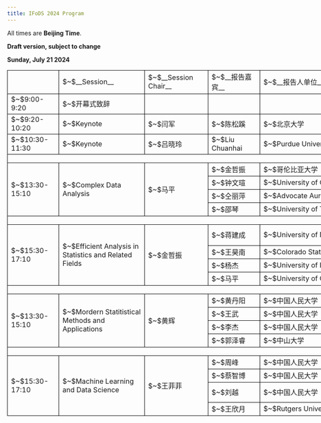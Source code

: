 ```yaml
---
title: IFoDS 2024 Program
---
```


All times are **Beijing Time**. 

**Draft version, subject to change**

**Sunday, July 21 2024**

<table width="4518" border="0" cellpadding="0" cellspacing="0" style='width:2259.00pt;border-collapse:collapse;table-layout:fixed;'>
   <col width="120" style='mso-width-source:userset;mso-width-alt:3296;'/>
   <col width="200" style='mso-width-source:userset;mso-width-alt:8960;'/>
   <col width="120" style='mso-width-source:userset;mso-width-alt:4192;'/>
   <col width="120" style='mso-width-source:userset;mso-width-alt:3328;'/>
   <col width="260" style='mso-width-source:userset;mso-width-alt:8832;'/>
   <col width="500" style='mso-width-source:userset;mso-width-alt:24000;'/>
   <col width="108" span="19" style='width:54.00pt;'/>
   <tr height="30" style='height:15.00pt;'>
    <td class="xl65" height="30" width="120" style='height:30.00pt;width:77.25pt;border-left:.5pt solid windowtext;border-top:.5pt solid windowtext;border-right:.5pt solid windowtext;border-bottom:.5pt solid windowtext;'></td>
    <td class="xl66" width="200" style='width:100.00pt;border-top:.5pt solid windowtext;border-right:.5pt solid windowtext;border-bottom:.5pt solid windowtext;' x:str>$~$__Session__</td>
    <td class="xl66" width="120" style='width:98.25pt;border-top:.5pt solid windowtext;border-right:.5pt solid windowtext;border-bottom:.5pt solid windowtext;' x:str>$~$__Session Chair__</td>
    <td class="xl66" width="120" style='width:78.00pt;border-top:.5pt solid windowtext;border-right:.5pt solid windowtext;border-bottom:.5pt solid windowtext;' x:str>$~$__报告嘉宾__</td>
    <td class="xl66" width="260" style='width:207.00pt;border-top:.5pt solid windowtext;border-right:.5pt solid windowtext;border-bottom:.5pt solid windowtext;' x:str>$~$__报告人单位__</td>
    <td class="xl66" width="500" style='width:562.50pt;border-top:.5pt solid windowtext;border-right:.5pt solid windowtext;border-bottom:.5pt solid windowtext;' x:str>$~$__报告题目__</td>
   </tr>
   <tr height="30" style='height:15.00pt;'>
    <td class="xl65" height="30" style='height:15.00pt;border-left:.5pt solid windowtext;border-right:.5pt solid windowtext;border-bottom:.5pt solid windowtext;' x:str>$~$9:00-9:20</td>
    <td class="xl67" style='border-right:.5pt solid windowtext;border-bottom:.5pt solid windowtext;' x:str>$~$开幕式致辞</td>
    <td class="xl66" style='border-right:.5pt solid windowtext;border-bottom:.5pt solid windowtext;'></td>
    <td class="xl66" style='border-right:.5pt solid windowtext;border-bottom:.5pt solid windowtext;'></td>
    <td class="xl66" style='border-right:.5pt solid windowtext;border-bottom:.5pt solid windowtext;'></td>
    <td class="xl66" style='border-right:.5pt solid windowtext;border-bottom:.5pt solid windowtext;'></td>
   </tr>
   <tr height="30" style='height:15.00pt;'>
    <td class="xl67" height="30" style='height:15.00pt;border-left:.5pt solid windowtext;border-right:.5pt solid windowtext;border-bottom:.5pt solid windowtext;' x:str>$~$9:20-10:20</td>
    <td class="xl67" style='border-right:.5pt solid windowtext;border-bottom:.5pt solid windowtext;' x:str>$~$Keynote</td>
    <td class="xl67" style='border-right:.5pt solid windowtext;border-bottom:.5pt solid windowtext;' x:str>$~$闫军</td>
    <td class="xl67" style='border-right:.5pt solid windowtext;border-bottom:.5pt solid windowtext;' x:str>$~$陈松蹊</td>
    <td class="xl68" style='border-right:.5pt solid windowtext;border-bottom:.5pt solid windowtext;' x:str>$~$北京大学</td>
    <td class="xl65" style='border-right:.5pt solid windowtext;border-bottom:.5pt solid windowtext;' x:str>$~$经济系统数字孪生</td>
   </tr>
   <tr height="30" style='height:15.00pt;'>
    <td class="xl70" height="30" style='height:15.00pt;border-left:.5pt solid windowtext;border-right:.5pt solid windowtext;border-bottom:.5pt solid windowtext;' x:str>$~$10:30-11:30</td>
    <td class="xl70" style='border-right:.5pt solid windowtext;border-bottom:.5pt solid windowtext;' x:str>$~$Keynote</td>
    <td class="xl70" style='border-right:.5pt solid windowtext;border-bottom:.5pt solid windowtext;' x:str>$~$吕晓玲</td>
    <td class="xl67" style='border-right:.5pt solid windowtext;border-bottom:.5pt solid windowtext;' x:str>$~$Liu Chuanhai</td>
    <td class="xl71" style='border-right:.5pt solid windowtext;border-bottom:.5pt solid windowtext;' x:str>$~$Purdue University</td>
    <td class="xl71" style='border-right:.5pt solid windowtext;border-bottom:.5pt solid windowtext;' x:str>$~$First Principles of Advanced Data Analysis: the Prediction Principle</td>
   </tr>
   <tr height="31" style='height:15.50pt;'>
    <td class="xl72" height="31" colspan="6" style='height:15.50pt;border-left:.5pt solid windowtext;border-right:.5pt solid windowtext;border-bottom:.5pt solid windowtext;'></td>
    <td class="xl69" colspan="19" style='mso-ignore:colspan;'></td>
   </tr>
   <tr height="30" style='height:15.00pt;'>
    <td class="xl75" height="120" rowspan="4" style='height:60.00pt;border-left:.5pt solid windowtext;border-right:.5pt solid windowtext;border-bottom:.5pt solid windowtext;' x:str>$~$13:30-15:10</td>
    <td class="xl76" rowspan="4" style='border-right:.5pt solid windowtext;border-bottom:.5pt solid windowtext;' x:str>$~$Complex Data Analysis</td>
    <td class="xl75" rowspan="4" style='border-right:.5pt solid windowtext;border-bottom:.5pt solid windowtext;' x:str>$~$马平</td>
    <td class="xl67" style='border-right:.5pt solid windowtext;border-bottom:.5pt solid windowtext;' x:str>$~$金哲振</td>
    <td class="xl71" style='border-right:.5pt solid windowtext;border-bottom:.5pt solid windowtext;' x:str>$~$哥伦比亚大学</td>
    <td class="xl71" style='border-right:.5pt solid windowtext;border-bottom:.5pt solid windowtext;' x:str>$~$On detecting the effect of exposure mixture</td>
   </tr>
   <tr height="30" style='height:15.00pt;'>
    <td class="xl67" style='border-right:.5pt solid windowtext;border-bottom:.5pt solid windowtext;' x:str>$~$钟文瑄</td>
    <td class="xl71" style='border-right:.5pt solid windowtext;border-bottom:.5pt solid windowtext;' x:str>$~$University of Georgia</td>
    <td class="xl71" style='border-right:.5pt solid windowtext;border-bottom:.5pt solid windowtext;' x:str>$~$MedReader: a query-based multisource AI learner of medical publications</td>
   </tr>
   <tr height="30" style='height:15.00pt;'>
    <td class="xl68" style='border-right:.5pt solid windowtext;border-bottom:.5pt solid windowtext;' x:str>$~$仝丽萍</td>
    <td class="xl71" style='border-right:.5pt solid windowtext;border-bottom:.5pt solid windowtext;' x:str>$~$Advocate Aurora Healthcare</td>
    <td class="xl71" style='border-right:.5pt solid windowtext;border-bottom:.5pt solid windowtext;' x:str>$~$Statistics in Hospital Research and Quality Improvement Projects</td>
   </tr>
   <tr height="30" style='height:15.00pt;'>
    <td class="xl67" style='border-right:.5pt solid windowtext;border-bottom:.5pt solid windowtext;' x:str>$~$邵琴</td>
    <td class="xl71" style='border-right:.5pt solid windowtext;border-bottom:.5pt solid windowtext;' x:str>$~$University of Toledo</td>
    <td class="xl71" style='border-right:.5pt solid windowtext;border-bottom:.5pt solid windowtext;' x:str>$~$Forecasting Interval for Autoregressive Time Series with trend</td>
   </tr>
   <tr height="30" style='height:15.00pt;'>
    <td class="xl81" height="30" colspan="6" style='height:15.00pt;border-left:.5pt solid windowtext;border-right:.5pt solid windowtext;border-bottom:.5pt solid windowtext;'></td>
    <td class="xl69" colspan="19" style='mso-ignore:colspan;'></td>
   </tr>
   <tr height="73.50" style='height:36.75pt;mso-height-source:userset;mso-height-alt:735;'>
    <td class="xl84" height="163.50" rowspan="4" style='height:81.75pt;border-left:.5pt solid windowtext;border-right:.5pt solid windowtext;border-bottom:.5pt solid windowtext;' x:str>$~$15:30-17:10</td>
    <td class="xl85" rowspan="4" style='border-right:.5pt solid windowtext;border-bottom:.5pt solid windowtext;' x:str>$~$Efficient Analysis in Statistics and Related Fields</td>
    <td class="xl84" rowspan="4" style='border-right:.5pt solid windowtext;border-bottom:.5pt solid windowtext;' x:str>$~$金哲振</td>
    <td class="xl67" style='border-right:.5pt solid windowtext;border-bottom:.5pt solid windowtext;' x:str>$~$蒋建成</td>
    <td class="xl71" style='border-right:.5pt solid windowtext;border-bottom:.5pt solid windowtext;' x:str>$~$University of North Carolina</td>
    <td class="xl86" style='border-right:.5pt solid windowtext;border-bottom:.5pt solid windowtext;' x:str>$~$Partition-Insensitive Parallel ADMM Algorithm for High-dimensional Linear Models</td>
   </tr>
   <tr height="30" style='height:15.00pt;'>
    <td class="xl67" style='border-right:.5pt solid windowtext;border-bottom:.5pt solid windowtext;' x:str>$~$王昊南</td>
    <td class="xl71" style='border-right:.5pt solid windowtext;border-bottom:.5pt solid windowtext;' x:str>$~$Colorado State University</td>
    <td class="xl71" style='border-right:.5pt solid windowtext;border-bottom:.5pt solid windowtext;' x:str>$~$Recent developments for multi-channel factor analysis</td>
   </tr>
   <tr height="30" style='height:15.00pt;'>
    <td class="xl67" style='border-right:.5pt solid windowtext;border-bottom:.5pt solid windowtext;' x:str>$~$杨杰</td>
    <td class="xl71" style='border-right:.5pt solid windowtext;border-bottom:.5pt solid windowtext;' x:str>$~$University of Illinois at Chicago</td>
    <td class="xl71" style='border-right:.5pt solid windowtext;border-bottom:.5pt solid windowtext;' x:str>$~$Statistical Models for Categorical Data Analysis</td>
   </tr>
   <tr height="30" style='height:15.00pt;'>
    <td class="xl67" style='border-right:.5pt solid windowtext;border-bottom:.5pt solid windowtext;' x:str>$~$马平</td>
    <td class="xl71" style='border-right:.5pt solid windowtext;border-bottom:.5pt solid windowtext;' x:str>$~$University of Georgia</td>
    <td class="xl71" style='border-right:.5pt solid windowtext;border-bottom:.5pt solid windowtext;' x:str>$~$Statistical Computing Meets Quantum Computing</td>
   </tr>
   <tr height="30" style='height:15.00pt;'>
    <td class="xl81" height="30" colspan="6" style='height:15.00pt;border-left:.5pt solid windowtext;border-right:.5pt solid windowtext;border-bottom:.5pt solid windowtext;'></td>
    <td colspan="19" style='mso-ignore:colspan;'></td>
   </tr>
   <tr height="30" style='height:15.00pt;'>
    <td class="xl84" height="120" rowspan="4" style='height:60.00pt;border-left:.5pt solid windowtext;border-right:.5pt solid windowtext;border-bottom:.5pt solid windowtext;' x:str>$~$13:30-15:10</td>
    <td class="xl91" rowspan="4" style='border-right:.5pt solid windowtext;border-bottom:.5pt solid windowtext;' x:str>$~$Mordern Statitistical Methods and Applications</td>
    <td class="xl92" rowspan="4" style='border-right:.5pt solid windowtext;border-bottom:.5pt solid windowtext;' x:str>$~$黄辉</td>
    <td class="xl71" style='border-right:.5pt solid windowtext;border-bottom:.5pt solid windowtext;' x:str>$~$黄丹阳</td>
    <td class="xl71" style='border-right:.5pt solid windowtext;border-bottom:.5pt solid windowtext;' x:str>$~$中国人民大学</td>
    <td class="xl71" style='border-right:.5pt solid windowtext;border-bottom:.5pt solid windowtext;' x:str>$~$Transfer Learning in High-Dimensional Network Regression Model</td>
   </tr>
   <tr height="30" style='height:15.00pt;'>
    <td class="xl71" style='border-right:.5pt solid windowtext;border-bottom:.5pt solid windowtext;' x:str>$~$王武</td>
    <td class="xl71" style='border-right:.5pt solid windowtext;border-bottom:.5pt solid windowtext;' x:str>$~$中国人民大学</td>
    <td class="xl71" style='border-right:.5pt solid windowtext;border-bottom:.5pt solid windowtext;' x:str>$~$基于产业链网络矩阵的股票价格预测图模型</td>
   </tr>
   <tr height="30" style='height:15.00pt;'>
    <td class="xl71" style='border-right:.5pt solid windowtext;border-bottom:.5pt solid windowtext;' x:str>$~$李杰</td>
    <td class="xl71" style='border-right:.5pt solid windowtext;border-bottom:.5pt solid windowtext;' x:str>$~$中国人民大学</td>
    <td class="xl71" style='border-right:.5pt solid windowtext;border-bottom:.5pt solid windowtext;' x:str>$~$Testing conditional quantile independence with functional covariate</td>
   </tr>
   <tr height="30" style='height:15.00pt;'>
    <td class="xl71" style='border-right:.5pt solid windowtext;border-bottom:.5pt solid windowtext;' x:str>$~$郭泽睿</td>
    <td class="xl71" style='border-right:.5pt solid windowtext;border-bottom:.5pt solid windowtext;' x:str>$~$中山大学</td>
    <td class="xl71" style='border-right:.5pt solid windowtext;border-bottom:.5pt solid windowtext;' x:str>$~$Unified Principal Components Analysis of Irregularly Observed Functional Time Series</td>
   </tr>
   <tr height="30" style='height:15.00pt;'>
    <td class="xl97" height="30" colspan="6" style='height:15.00pt;border-left:.5pt solid windowtext;border-right:.5pt solid windowtext;border-bottom:.5pt solid windowtext;'></td>
    <td colspan="19" style='mso-ignore:colspan;'></td>
   </tr>
   <tr height="30" style='height:15.00pt;'>
    <td class="xl84" height="150" rowspan="4" style='height:75.00pt;border-left:.5pt solid windowtext;border-right:.5pt solid windowtext;border-bottom:.5pt solid windowtext;' x:str>$~$15:30-17:10</td>
    <td class="xl100" rowspan="4" style='border-right:.5pt solid windowtext;border-bottom:.5pt solid windowtext;' x:str>$~$Machine Learning and Data Science</td>
    <td class="xl92" rowspan="4" style='border-right:.5pt solid windowtext;border-bottom:.5pt solid windowtext;' x:str>$~$王菲菲</td>
    <td class="xl71" style='border-right:.5pt solid windowtext;border-bottom:.5pt solid windowtext;' x:str>$~$周峰</td>
    <td class="xl71" style='border-right:.5pt solid windowtext;border-bottom:.5pt solid windowtext;' x:str>$~$中国人民大学</td>
    <td class="xl71" style='border-right:.5pt solid windowtext;border-bottom:.5pt solid windowtext;' x:str>$~$Accelerating Convergence in Bayesian Few-Shot Classification</td>
   </tr>
   <tr height="30" style='height:15.00pt;'>
    <td class="xl71" style='border-right:.5pt solid windowtext;border-bottom:.5pt solid windowtext;' x:str>$~$蔡智博</td>
    <td class="xl71" style='border-right:.5pt solid windowtext;border-bottom:.5pt solid windowtext;' x:str>$~$中国人民大学</td>
    <td class="xl71" style='border-right:.5pt solid windowtext;border-bottom:.5pt solid windowtext;' x:str>$~$A Variable Selection Tree and Its Random Forest</td>
   </tr>
   <tr height="60" style='height:30.00pt;'>
    <td class="xl71" style='border-right:.5pt solid windowtext;border-bottom:.5pt solid windowtext;' x:str>$~$刘越</td>
    <td class="xl71" style='border-right:.5pt solid windowtext;border-bottom:.5pt solid windowtext;' x:str>$~$中国人民大学</td>
    <td class="xl86" style='border-right:.5pt solid windowtext;border-bottom:.5pt solid windowtext;' x:str>$~$Quantifying Individual Risk for Binary Outcome:<br/>Bounds and Inference</td>
   </tr>
   <tr height="30" style='height:15.00pt;'>
    <td class="xl71" style='border-right:.5pt solid windowtext;border-bottom:.5pt solid windowtext;' x:str>$~$王欣月</td>
    <td class="xl71" style='border-right:.5pt solid windowtext;border-bottom:.5pt solid windowtext;' x:str>$~$Rutgers University</td>
    <td class="xl71" style='border-right:.5pt solid windowtext;border-bottom:.5pt solid windowtext;' x:str>$~$U.S.-U.K. PETs Prize Challenge: Anomaly Detection via Privacy-Enhanced Federated Learning</td>
   </tr>
  </table>